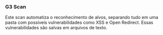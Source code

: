 ### G3 Scan

Este scan automatiza o reconhecimento de alvos, separando tudo em uma pasta com possíveis vulnerabilidades como XSS e Open Redirect. Essas vulnerabilidades são salvas em arquivos de texto.
